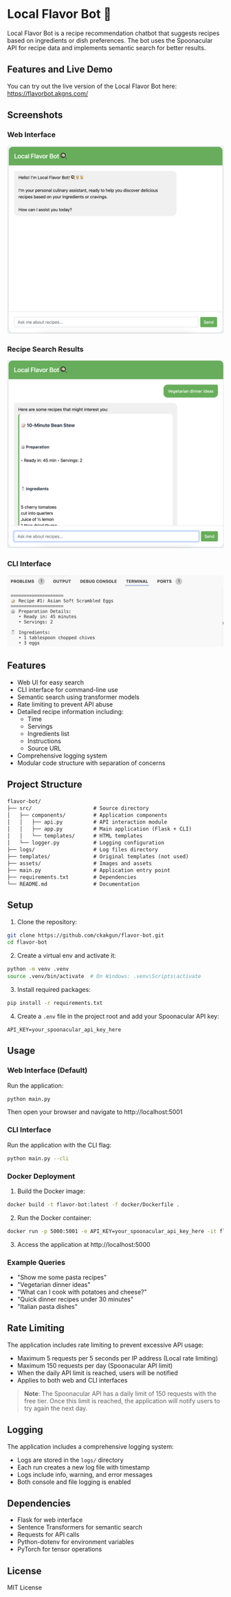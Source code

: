 # Local Flavor Bot 🍳

Local Flavor Bot is a recipe recommendation chatbot that suggests recipes based on ingredients or dish preferences. The bot uses the Spoonacular API for recipe data and implements semantic search for better results.

## Features and Live Demo
You can try out the live version of the Local Flavor Bot here: https://flavorbot.akgns.com/

## Screenshots
### Web Interface
![Web Interface](assets/web_interface.png)

### Recipe Search Results
![Recipe Results](assets/recipe_results.png)

### CLI Interface
![CLI Interface](assets/cli_interface.png)

## Features
- Web UI for easy search
- CLI interface for command-line use
- Semantic search using transformer models
- Rate limiting to prevent API abuse
- Detailed recipe information including:
    - Time
    - Servings
    - Ingredients list
    - Instructions
    - Source URL
- Comprehensive logging system
- Modular code structure with separation of concerns

## Project Structure
```
flavor-bot/
├── src/                    # Source directory
│   ├── components/         # Application components
│   │   ├── api.py          # API interaction module
│   │   ├── app.py          # Main application (Flask + CLI)
│   │   └── templates/      # HTML templates
│   └── logger.py           # Logging configuration
├── logs/                   # Log files directory
├── templates/              # Original templates (not used)
├── assets/                 # Images and assets
├── main.py                 # Application entry point
├── requirements.txt        # Dependencies
└── README.md               # Documentation
```

## Setup

1. Clone the repository:
```bash
git clone https://github.com/ckakgun/flavor-bot.git
cd flavor-bot
```

2. Create a virtual env and activate it:
```bash
python -m venv .venv
source .venv/bin/activate  # On Windows: .venv\Scripts\activate
```

3. Install required packages:
```bash
pip install -r requirements.txt
```

4. Create a `.env` file in the project root and add your Spoonacular API key:
```
API_KEY=your_spoonacular_api_key_here
```

## Usage

### Web Interface (Default)
Run the application:
```bash
python main.py
```
Then open your browser and navigate to http://localhost:5001

### CLI Interface
Run the application with the CLI flag:
```bash
python main.py --cli
```

### Docker Deployment
1. Build the Docker image:
```bash
docker build -t flavor-bot:latest -f docker/Dockerfile .
```

2. Run the Docker container:
```bash
docker run -p 5000:5001 -e API_KEY=your_spoonacular_api_key_here -it flavor-bot
```

3. Access the application at http://localhost:5000

### Example Queries
- "Show me some pasta recipes"
- "Vegetarian dinner ideas"
- "What can I cook with potatoes and cheese?"
- "Quick dinner recipes under 30 minutes"
- "Italian pasta dishes"

## Rate Limiting
The application includes rate limiting to prevent excessive API usage:
- Maximum 5 requests per 5 seconds per IP address (Local rate limiting)
- Maximum 150 requests per day (Spoonacular API limit)
- When the daily API limit is reached, users will be notified
- Applies to both web and CLI interfaces

> **Note**: The Spoonacular API has a daily limit of 150 requests with the free tier. Once this limit is reached, the application will notify users to try again the next day.

## Logging
The application includes a comprehensive logging system:
- Logs are stored in the `logs/` directory
- Each run creates a new log file with timestamp
- Logs include info, warning, and error messages
- Both console and file logging is enabled

## Dependencies
- Flask for web interface
- Sentence Transformers for semantic search
- Requests for API calls
- Python-dotenv for environment variables
- PyTorch for tensor operations

## License
MIT License
